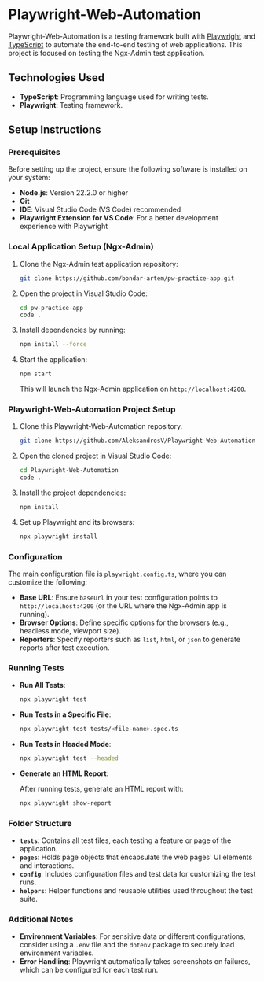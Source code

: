 
# Playwright-Web-Automation

Playwright-Web-Automation is a testing framework built with [Playwright](https://playwright.dev/) and [TypeScript](https://www.typescriptlang.org/) to automate the end-to-end testing of web applications. This project is focused on testing the Ngx-Admin test application.

## Technologies Used

- **TypeScript**: Programming language used for writing tests.
- **Playwright**: Testing framework.

## Setup Instructions

### Prerequisites

Before setting up the project, ensure the following software is installed on your system:

- **Node.js**: Version 22.2.0 or higher
- **Git**
- **IDE**: Visual Studio Code (VS Code) recommended
- **Playwright Extension for VS Code**: For a better development experience with Playwright

### Local Application Setup (Ngx-Admin)

1. Clone the Ngx-Admin test application repository:

   ```bash
   git clone https://github.com/bondar-artem/pw-practice-app.git
   ```

2. Open the project in Visual Studio Code:

   ```bash
   cd pw-practice-app
   code .
   ```

3. Install dependencies by running:

   ```bash
   npm install --force
   ```

4. Start the application:

   ```bash
   npm start
   ```

   This will launch the Ngx-Admin application on `http://localhost:4200`.

### Playwright-Web-Automation Project Setup

1. Clone this Playwright-Web-Automation repository.

   ```bash
   git clone https://github.com/AleksandrosV/Playwright-Web-Automation.git
   ```

2. Open the cloned project in Visual Studio Code:

   ```bash
   cd Playwright-Web-Automation
   code .
   ```

3. Install the project dependencies:

   ```bash
   npm install
   ```

4. Set up Playwright and its browsers:

   ```bash
   npx playwright install
   ```

### Configuration

The main configuration file is `playwright.config.ts`, where you can customize the following:

- **Base URL**: Ensure `baseUrl` in your test configuration points to `http://localhost:4200` (or the URL where the Ngx-Admin app is running).
- **Browser Options**: Define specific options for the browsers (e.g., headless mode, viewport size).
- **Reporters**: Specify reporters such as `list`, `html`, or `json` to generate reports after test execution.

### Running Tests

- **Run All Tests**:

  ```bash
  npx playwright test
  ```

- **Run Tests in a Specific File**:

  ```bash
  npx playwright test tests/<file-name>.spec.ts
  ```

- **Run Tests in Headed Mode**:

  ```bash
  npx playwright test --headed
  ```

- **Generate an HTML Report**:

  After running tests, generate an HTML report with:

  ```bash
  npx playwright show-report
  ```

### Folder Structure

- **`tests`**: Contains all test files, each testing a feature or page of the application.
- **`pages`**: Holds page objects that encapsulate the web pages' UI elements and interactions.
- **`config`**: Includes configuration files and test data for customizing the test runs.
- **`helpers`**: Helper functions and reusable utilities used throughout the test suite.

### Additional Notes

- **Environment Variables**: For sensitive data or different configurations, consider using a `.env` file and the `dotenv` package to securely load environment variables.
- **Error Handling**: Playwright automatically takes screenshots on failures, which can be configured for each test run.
